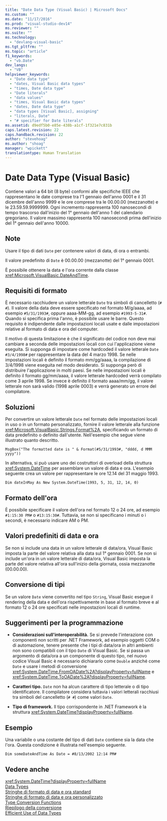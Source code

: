 ```yaml
---
title: "Date Data Type (Visual Basic) | Microsoft Docs"
ms.custom: ""
ms.date: "11/17/2016"
ms.prod: "visual-studio-dev14"
ms.reviewer: ""
ms.suite: ""
ms.technology: 
  - "devlang-visual-basic"
ms.tgt_pltfrm: ""
ms.topic: "article"
f1_keywords: 
  - "vb.Date"
dev_langs: 
  - "VB"
helpviewer_keywords: 
  - "Date data type"
  - "dates, Visual Basic data types"
  - "times, Date data type"
  - "Date literals"
  - "data values"
  - "times, Visual Basic data types"
  - "dates, Date data type"
  - "data types [Visual Basic], assigning"
  - "literals, Date"
  - "# specifier for Date literals"
ms.assetid: d9edf5b0-e85e-438b-a1cf-1f321e7c831b
caps.latest.revision: 22
caps.handback.revision: 22
author: "stevehoag"
ms.author: "shoag"
manager: "wpickett"
translationtype: Human Translation
---
```

# Date Data Type (Visual Basic)
Contiene valori a 64 bit \(8 byte\) conformi alle specifiche IEEE che rappresentano le date comprese tra l'1 gennaio dell'anno 0001 e il 31 dicembre dell'anno 9999 e le ore comprese tra le 00.00.00 \(mezzanotte\) e le 23.59.59.9999999.  Ogni incremento rappresenta 100 nanosecondi di tempo trascorso dall'inizio del 1° gennaio dell'anno 1 del calendario gregoriano.  Il valore massimo rappresenta 100 nanosecondi prima dell'inizio del 1° gennaio dell'anno 10000.  
  
## Note  
 Usare il tipo di dati `Date` per contenere valori di data, di ora o entrambi.  
  
 Il valore predefinito di `Date` è 00.00.00 \(mezzanotte\) del 1° gennaio 0001.  
  
 È possibile ottenere la data e l'ora corrente dalla classe <xref:Microsoft.VisualBasic.DateAndTime>.  
  
## Requisiti di formato  
 È necessario racchiudere un valore letterale `Date` tra simboli di cancelletto \(`# #`\).  Il valore della data deve essere specificato nel formato M\/g\/aaaa, ad esempio `#5/31/1993#`, oppure aaaa\-MM\-gg, ad esempio `#1993-5-31#`.  Quando si specifica prima l'anno, è possibile usare le barre.  Questo requisito è indipendente dalle impostazioni locali usate e dalle impostazioni relative al formato di data e ora del computer.  
  
 Il motivo di questa limitazione è che il significato del codice non deve mai cambiare a seconda delle impostazioni locali con cui l'applicazione viene eseguita.  Si supponga di impostare come hardcoded il valore letterale `Date` `#3/4/1998#` per rappresentare la data del 4 marzo 1998.  Se nelle impostazioni locali è definito il formato mm\/gg\/aaaa, la compilazione di 3\/4\/1998 viene eseguita nel modo desiderato.  Si supponga però di distribuire l'applicazione in molti paesi.  Se nelle impostazioni locali è definito il formato gg\/mm\/aaaa, il valore letterale hardcoded verrà compilato come 3 aprile 1998.  Se invece è definito il formato aaaa\/mm\/gg, il valore letterale non sarà valido \(1998 aprile 0003\) e verrà generato un errore del compilatore.  
  
## Soluzioni  
 Per convertire un valore letterale `Date` nel formato delle impostazioni locali in uso o in un formato personalizzato, fornire il valore letterale alla funzione <xref:Microsoft.VisualBasic.Strings.Format%2A>, specificando un formato di data predefinito o definito dall'utente.  Nell'esempio che segue viene illustrato quanto descritto.  
  
```  
MsgBox("The formatted date is " & Format(#5/31/1993#, "dddd, d MMM yyyy"))  
```  
  
 In alternativa, si può usare uno dei costruttori di overload della struttura <xref:System.DateTime> per assemblare un valore di data e ora.  L'esempio seguente crea un valore per rappresentare le ore 12.14 del 31 maggio 1993.  
  
```  
Dim dateInMay As New System.DateTime(1993, 5, 31, 12, 14, 0)   
```  
  
## Formato dell'ora  
 È possibile specificare il valore dell'ora nel formato 12 o 24 ore, ad esempio `#1:15:30 PM#` o `#13:15:30#`.   Tuttavia, se non si specificano i minuti o i secondi, è necessario indicare AM o PM.  
  
## Valori predefiniti di data e ora  
 Se non si include una data in un valore letterale di data\/ora, Visual Basic imposta la parte del valore relativa alla data sul 1° gennaio 0001.  Se non si include un'ora in un valore letterale di data\/ora, Visual Basic imposta la parte del valore relativa all'ora sull'inizio della giornata, ossia mezzanotte \(00.00.00\).  
  
## Conversione di tipi  
 Se un valore `Date` viene convertito nel tipo `String`, Visual Basic esegue il rendering della data e dell'ora rispettivamente in base al formato breve e al formato 12 o 24 ore specificati nelle impostazioni locali di runtime.  
  
## Suggerimenti per la programmazione  
  
-   **Considerazioni sull'interoperabilità.** Se si prevede l'interazione con componenti non scritti per .NET Framework, ad esempio oggetti COM o di automazione, tenere presente che i tipi di data\/ora in altri ambienti non sono compatibili con il tipo `Date` di Visual Basic.  Se si passa un argomento di data\/ora a un componente di questo tipo, nel nuovo codice Visual Basic è necessario dichiararlo come `Double` anziché come `Date` e usare i metodi di conversione <xref:System.DateTime.FromOADate%2A?displayProperty=fullName> e <xref:System.DateTime.ToOADate%2A?displayProperty=fullName>.  
  
-   **Caratteri tipo.** `Date` non ha alcun carattere di tipo letterale o di tipo identificatore.  Il compilatore considera tuttavia i valori letterali racchiusi tra simboli del cancelletto \(`# #`\) come valori `Date`.  
  
-   **Tipo di framework.** Il tipo corrispondente in .NET Framework è la struttura <xref:System.DateTime?displayProperty=fullName>.  
  
## Esempio  
 Una variabile o una costante del tipo di dati `Date` contiene sia la data che l'ora.  Questa condizione è illustrata nell'esempio seguente.  
  
```  
Dim someDateAndTime As Date = #8/13/2002 12:14 PM#  
```  
  
## Vedere anche  
 <xref:System.DateTime?displayProperty=fullName>   
 [Data Types](../../../visual-basic/language-reference/data-types/data-type-summary.md)   
 [Stringhe di formato di data e ora standard](../Topic/Standard%20Date%20and%20Time%20Format%20Strings.md)   
 [Stringhe di formato di data e ora personalizzato](../Topic/Custom%20Date%20and%20Time%20Format%20Strings.md)   
 [Type Conversion Functions](../../../visual-basic/language-reference/functions/type-conversion-functions.md)   
 [Riepilogo della conversione](../../../visual-basic/language-reference/keywords/conversion-summary.md)   
 [Efficient Use of Data Types](../../../visual-basic/programming-guide/language-features/data-types/efficient-use-of-data-types.md)